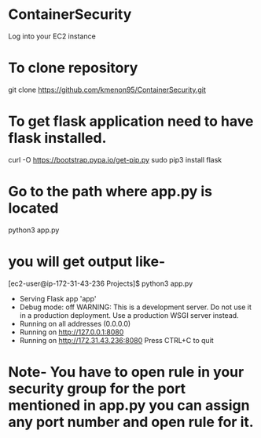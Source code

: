 # ContainerSecurity
Log into your EC2 instance 
# To clone repository
git clone https://github.com/kmenon95/ContainerSecurity.git
# To get flask application need to have flask installed.
curl -O https://bootstrap.pypa.io/get-pip.py
sudo pip3 install flask
# Go to the path where app.py is located 
python3 app.py
# you will get output like-
[ec2-user@ip-172-31-43-236 Projects]$ python3 app.py
 * Serving Flask app 'app'
 * Debug mode: off
WARNING: This is a development server. Do not use it in a production deployment. Use a production WSGI server instead.
 * Running on all addresses (0.0.0.0)
 * Running on http://127.0.0.1:8080
 * Running on http://172.31.43.236:8080
Press CTRL+C to quit
# Note- You have to open rule in your security group for the port mentioned in app.py you can assign any port number and open rule for it.
